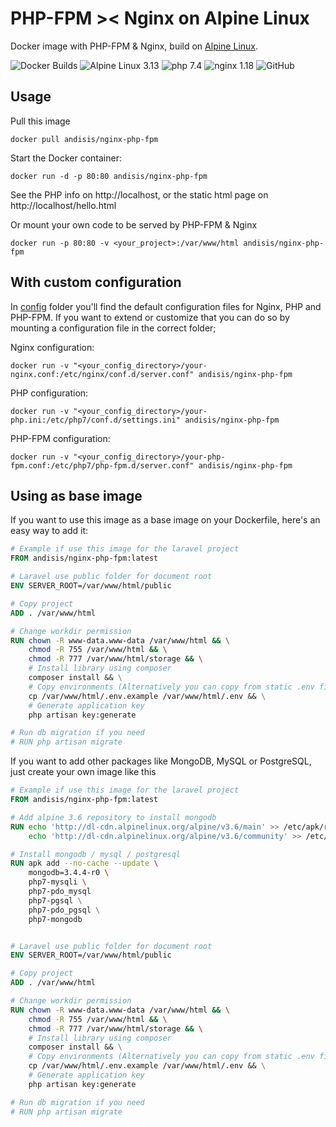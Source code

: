 # PHP-FPM >< Nginx on Alpine Linux

Docker image with PHP-FPM & Nginx, build on [Alpine Linux](http://www.alpinelinux.org/).

![Docker Builds](https://github.com/andisis/docker-nginx-php-fpm/workflows/Docker%20Builds/badge.svg)
![Alpine Linux 3.13](https://img.shields.io/badge/Alpine%20Linux-3.13-0E567D?style=flat-square&logo=Alpine%20Linux)
![php 7.4](https://img.shields.io/badge/php-7.4-7377AD?style=flat-square&logo=PHP)
![nginx 1.18](https://img.shields.io/badge/nginx-1.18-0D924B?style=flat-square&logo=NGINX)
![GitHub](https://img.shields.io/github/license/andisis/docker-nginx-php-fpm?style=flat-square)

## Usage

Pull this image

    docker pull andisis/nginx-php-fpm

Start the Docker container:

    docker run -d -p 80:80 andisis/nginx-php-fpm

See the PHP info on http://localhost, or the static html page on http://localhost/hello.html

Or mount your own code to be served by PHP-FPM & Nginx

    docker run -p 80:80 -v <your_project>:/var/www/html andisis/nginx-php-fpm

## With custom configuration

In [config](https://github.com/andisis/docker-nginx-php-fpm/tree/master/config) folder you'll find the default configuration files for Nginx, PHP and PHP-FPM.
If you want to extend or customize that you can do so by mounting a configuration file in the correct folder;

Nginx configuration:

    docker run -v "<your_config_directory>/your-nginx.conf:/etc/nginx/conf.d/server.conf" andisis/nginx-php-fpm

PHP configuration:

    docker run -v "<your_config_directory>/your-php.ini:/etc/php7/conf.d/settings.ini" andisis/nginx-php-fpm

PHP-FPM configuration:

    docker run -v "<your_config_directory>/your-php-fpm.conf:/etc/php7/php-fpm.d/server.conf" andisis/nginx-php-fpm

## Using as base image

If you want to use this image as a base image on your Dockerfile, here's an easy way to add it:

```dockerfile
# Example if use this image for the laravel project
FROM andisis/nginx-php-fpm:latest

# Laravel use public folder for document root
ENV SERVER_ROOT=/var/www/html/public

# Copy project
ADD . /var/www/html

# Change workdir permission
RUN chown -R www-data.www-data /var/www/html && \
    chmod -R 755 /var/www/html && \
    chmod -R 777 /var/www/html/storage && \
    # Install library using composer
    composer install && \
    # Copy environments (Alternatively you can copy from static .env files you have been created)
    cp /var/www/html/.env.example /var/www/html/.env && \
    # Generate application key
    php artisan key:generate

# Run db migration if you need
# RUN php artisan migrate
```

If you want to add other packages like MongoDB, MySQL or PostgreSQL, just create your own image like this

```dockerfile
# Example if use this image for the laravel project
FROM andisis/nginx-php-fpm:latest

# Add alpine 3.6 repository to install mongodb
RUN echo 'http://dl-cdn.alpinelinux.org/alpine/v3.6/main' >> /etc/apk/repositories && \
    echo 'http://dl-cdn.alpinelinux.org/alpine/v3.6/community' >> /etc/apk/repositories

# Install mongodb / mysql / postgresql
RUN apk add --no-cache --update \
    mongodb=3.4.4-r0 \
    php7-mysqli \
    php7-pdo_mysql
    php7-pgsql \
    php7-pdo_pgsql \
    php7-mongodb


# Laravel use public folder for document root
ENV SERVER_ROOT=/var/www/html/public

# Copy project
ADD . /var/www/html

# Change workdir permission
RUN chown -R www-data.www-data /var/www/html && \
    chmod -R 755 /var/www/html && \
    chmod -R 777 /var/www/html/storage && \
    # Install library using composer
    composer install && \
    # Copy environments (Alternatively you can copy from static .env files you have been created)
    cp /var/www/html/.env.example /var/www/html/.env && \
    # Generate application key
    php artisan key:generate

# Run db migration if you need
# RUN php artisan migrate
```
